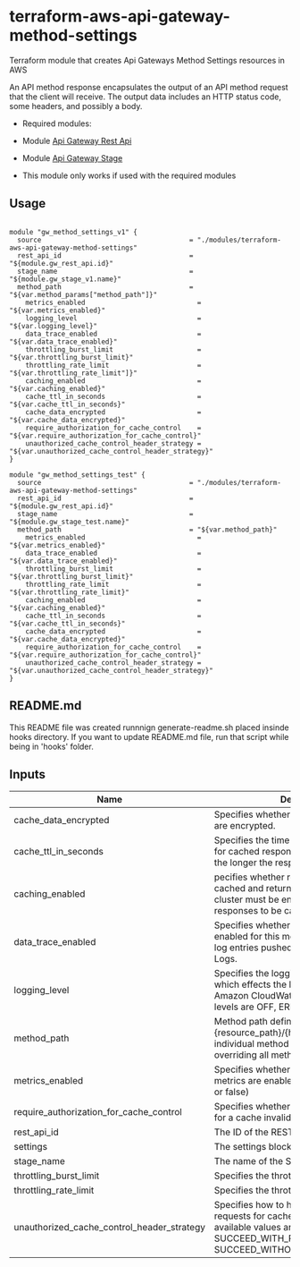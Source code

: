 
# terraform-aws-api-gateway-method-settings

Terraform module that creates Api Gateways Method Settings resources in AWS

An API method response encapsulates the output of an API method request that the client will receive. The output data includes an HTTP status code, some headers, and possibly a body.

* Required modules:

 * Module [Api Gateway Rest Api](https://registry.terraform.io/modules/corpit-consulting-public/api-gateway-rest-api/aws/0.1.1)
 * Module [Api Gateway Stage](https://registry.terraform.io/modules/corpit-consulting-public/api-gateway-stage/aws/0.1.2)

* This module only works if used with the required modules
## Usage

```hcl

module "gw_method_settings_v1" {
  source                                     = "./modules/terraform-aws-api-gateway-method-settings"
  rest_api_id                                = "${module.gw_rest_api.id}"
  stage_name                                 = "${module.gw_stage_v1.name}"
  method_path                                = "${var.method_params["method_path"]}"
    metrics_enabled                            = "${var.metrics_enabled}" 
    logging_level                              = "${var.logging_level}"
    data_trace_enabled                         = "${var.data_trace_enabled}"
    throttling_burst_limit                     = "${var.throttling_burst_limit}"
    throttling_rate_limit                      = "${var.throttling_rate_limit"]}"
    caching_enabled                            = "${var.caching_enabled}"
    cache_ttl_in_seconds                       = "${var.cache_ttl_in_seconds}"
    cache_data_encrypted                       = "${var.cache_data_encrypted}"
    require_authorization_for_cache_control    = "${var.require_authorization_for_cache_control}"
    unauthorized_cache_control_header_strategy = "${var.unauthorized_cache_control_header_strategy}"
}

module "gw_method_settings_test" {
  source                                     = "./modules/terraform-aws-api-gateway-method-settings"
  rest_api_id                                = "${module.gw_rest_api.id}"
  stage_name                                 = "${module.gw_stage_test.name}"
  method_path                                = "${var.method_path}"
    metrics_enabled                            = "${var.metrics_enabled}" 
    data_trace_enabled                         = "${var.data_trace_enabled}"
    throttling_burst_limit                     = "${var.throttling_burst_limit}"
    throttling_rate_limit                      = "${var.throttling_rate_limit}"
    caching_enabled                            = "${var.caching_enabled}"
    cache_ttl_in_seconds                       = "${var.cache_ttl_in_seconds}"
    cache_data_encrypted                       = "${var.cache_data_encrypted}"
    require_authorization_for_cache_control    = "${var.require_authorization_for_cache_control}"
    unauthorized_cache_control_header_strategy = "${var.unauthorized_cache_control_header_strategy}"
}

```

## README.md
This README file was created runnnign generate-readme.sh placed insinde hooks directory.
If you want to update README.md file, run that script while being in 'hooks' folder.
## Inputs

| Name | Description | Type | Default | Required |
|------|-------------|:----:|:-----:|:-----:|
| cache\_data\_encrypted | Specifies whether the cached responses are encrypted. | string | `""` | no |
| cache\_ttl\_in\_seconds | Specifies the time to live (TTL), in seconds, for cached responses. The higher the TTL, the longer the response will be cached. | string | `"300"` | no |
| caching\_enabled | pecifies whether responses should be cached and returned for requests. A cache cluster must be enabled on the stage for responses to be cached. | string | `""` | no |
| data\_trace\_enabled | Specifies whether data trace logging is enabled for this method, which effects the log entries pushed to Amazon CloudWatch Logs. | string | `""` | no |
| logging\_level | Specifies the logging level for this method, which effects the log entries pushed to Amazon CloudWatch Logs. The available levels are OFF, ERROR, and INFO. | string | `""` | no |
| method\_path | Method path defined as {resource_path}/{http_method} for an individual method override, or */* for overriding all methods in the stage. | string | n/a | yes |
| metrics\_enabled | Specifies whether Amazon CloudWatch metrics are enabled for this method. (treu or false) | string | `""` | no |
| require\_authorization\_for\_cache\_control | Specifies whether authorization is required for a cache invalidation request. | string | `""` | no |
| rest\_api\_id | The ID of the REST API | string | n/a | yes |
| settings | The settings block, see below. | map | `<map>` | no |
| stage\_name | The name of the Stage | string | n/a | yes |
| throttling\_burst\_limit | Specifies the throttling burst limit. | string | `"500"` | no |
| throttling\_rate\_limit | Specifies the throttling rate limit. | string | `"10000.0"` | no |
| unauthorized\_cache\_control\_header\_strategy | Specifies how to handle unauthorized requests for cache invalidation. The available values are FAIL_WITH_403, SUCCEED_WITH_RESPONSE_HEADER, SUCCEED_WITHOUT_RESPONSE_HEADER. | string | `""` | no |

